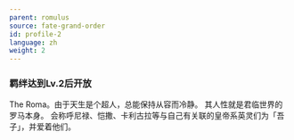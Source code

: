 ```yaml
---
parent: romulus
source: fate-grand-order
id: profile-2
language: zh
weight: 2
---
```


### 羁绊达到Lv.2后开放

The Roma。由于天生是个超人，总能保持从容而冷静。
其人性就是君临世界的罗马本身。
会称呼尼禄、恺撒、卡利古拉等与自己有关联的皇帝系英灵们为「吾子」，并爱着他们。
